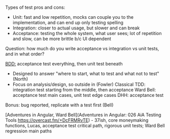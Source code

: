 Types of test pros and cons:
- Unit: fast and low repetition, mocks can couple you to the implementation, and can end up only testing spelling
- Integration: closer to actual usage, but slower and can break
- Acceptance: testing the whole system, what user sees; lot of repetition and slow, can be more brittle b/c UI dependent

Question: how much do you write acceptance vs integration vs unit tests, and in what order?

[BDD:](http://dannorth.net/introducing-bdd/) acceptance test everything, then unit test beneath
- Designed to answer "where to start, what to test and what not to test" (North)
- Focus on analysis/design, so outside in (Fowler)
Classical TDD: integration test starting from the middle, then acceptance
Ward Bell: acceptance test main cases, unit test edge cases
DHH: acceptance test

Bonus: bug reported, replicate with a test first (Bell)

[Adventures in Angular, Ward Bell](Adventures in Angular: 026 AiA Testing Tools
https://overcast.fm/+DcFRMRvTE) - 37ish, core moneymaking functions, Lucas, acceptance test critical path, rigorous unit tests; Ward Bell regression main paths
